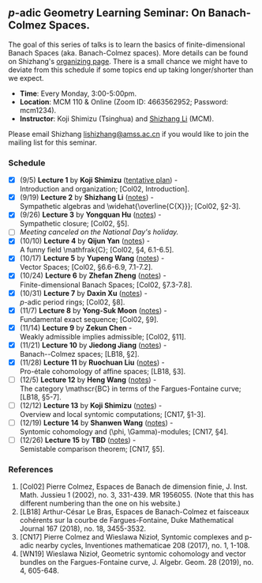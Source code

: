 ## _p_-adic Geometry Learning Seminar: On Banach-Colmez Spaces.

  The goal of this series of talks is to learn the basics of finite-dimensional Banach Spaces (aka. Banach-Colmez spaces). More details can be found on Shizhang's [organizing page](http://shizhang.li/seminars/BC%20spaces_22%20Fall.html). There is a small chance we might have to deviate from this schedule if some topics end up taking longer/shorter than we expect.
  - **Time**: Every Monday, 3:00-5:00pm.
  - **Location**: MCM 110 & Online (Zoom ID: 4663562952; Password: mcm1234).
  - **Instructor**: Koji Shimizu (Tsinghua) and [Shizhang Li](http://shizhang.li) (MCM).
  
Please email Shizhang <lishizhang@amss.ac.cn> if you would like to join the mailing list for this seminar.

### Schedule

- [x] (9/5) **Lecture 1** by **Koji Shimizu** ([tentative plan](././1.pdf)) - <br/>
  Introduction and organization; [Col02, Introduction]. 
- [x] (9/19) **Lecture 2** by **Shizhang Li** ([notes](././2.pdf)) - <br/>
  Sympathetic algebras and \widehat{\overline{C\{X\}}}; [Col02, §2-3].
- [x] (9/26) **Lecture 3** by **Yongquan Hu** ([notes](././3.pdf)) - <br/>
  Sympathetic closure; [Col02, §5].
- [ ] _Meeting canceled on the National Day's holiday._
- [x] (10/10) **Lecture 4** by **Qijun Yan** ([notes](././4.pdf)) - <br/>
  A funny field \mathfrak{C}; [Col02, §4, 6.1-6.5].
- [x] (10/17) **Lecture 5** by **Yupeng Wang** ([notes](././5.pdf)) - <br/>
  Vector Spaces; [Col02, §6.6-6.9, 7.1-7.2].
- [x] (10/24) **Lecture 6** by **Zhefan Zheng** ([notes](././6.pdf)) - <br/>
  Finite-dimensional Banach Spaces; [Col02, §7.3-7.8].
- [x] (10/31) **Lecture 7** by **Daxin Xu** ([notes](././7.pdf)) - <br/>
  _p_-adic period rings; [Col02, §8].
- [x] (11/7) **Lecture 8** by **Yong-Suk Moon** ([notes](././8.pdf)) - <br/>
  Fundamental exact sequence; [Col02, §9].
- [x] (11/14) **Lecture 9** by **Zekun Chen** - <br/>
  Weakly admissible implies admissible; [Col02, §11].
- [x] (11/21) **Lecture 10** by **Jiedong Jiang** ([notes](././10.pdf)) - <br/>
  Banach--Colmez spaces; [LB18, §2].
- [x] (11/28) **Lecture 11** by **Ruochuan Liu** ([notes](././11.pdf)) - <br/>
  Pro-étale cohomology of affine spaces; [LB18, §3].
- [ ] (12/5) **Lecture 12** by **Heng Wang** ([notes](././12.pdf)) - <br/>
  The category \mathscr{BC} in terms of the Fargues-Fontaine curve; [LB18, §5-7].
- [ ] (12/12) **Lecture 13** by **Koji Shimizu** ([notes](././13.pdf)) - <br/>
  Overview and local syntomic computations; [CN17, §1-3].
- [ ] (12/19) **Lecture 14** by **Shanwen Wang** ([notes](././14.pdf)) - <br/>
  Syntomic cohomology and (\phi, \Gamma)-modules; [CN17, §4].
- [ ] (12/26) **Lecture 15** by **TBD** ([notes](././15.pdf)) - <br/>
  Semistable comparison theorem; [CN17, §5].

### References

1. [Col02] Pierre Colmez, Espaces de Banach de dimension finie, J. Inst. Math. Jussieu 1 (2002), no. 3, 331-439. MR 1956055. (Note that this has different numbering than the one on his website.)
2. [LB18] Arthur-César Le Bras, Espaces de Banach-Colmez et faisceaux cohérents sur la courbe de Fargues-Fontaine, Duke Mathematical Journal 167 (2018), no. 18, 3455-3532.
3. [CN17] Pierre Colmez and Wieslawa Nizioł, Syntomic complexes and p-adic nearby cycles, Inventiones mathematicae 208 (2017), no. 1, 1-108.
4. [WN19] Wieslawa Nizioł, Geometric syntomic cohomology and vector bundles on the Fargues-Fontaine curve, J. Algebr. Geom. 28 (2019), no. 4, 605-648.






